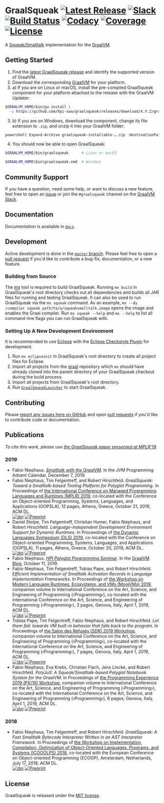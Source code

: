 # GraalSqueak [![Latest Release][graalsqueak_latest_badge]][graalsqueak_latest] [![Slack][graalvm_slack_badge]][graalvm_slack] [![Build Status][travis_badge]][travis] [![Codacy][codacy_grade]][codacy] [![Coverage][codacy_coverage]][codacy] [![License][graalsqueak_license_badge]][graalsqueak_license]

A [Squeak/Smalltalk][squeak] implementation for the [GraalVM][graalvm].


## Getting Started

1. Find the [latest GraalSqueak release][graalsqueak_latest] and identify the
   supported version of GraalVM.
2. Download the corresponding [GraalVM][graalvm_download] for your platform.
3. a) If you are on Linux or macOS, install the pre-compiled GraalSqueak
  component for your platform attached to the release with the GraalVM Updater:

```bash
$GRAALVM_HOME/bin/gu install \
  -u https://github.com/hpi-swa/graalsqueak/releases/download/X.Y.Z/graalsqueak-installable-….jar
```

3. b) If you are on Windows, download the component, change its file extension
  to `.zip`, and unzip it into your GraalVM folder:

```powershell
powershell Expand-Archive graalsqueak-installable-….zip -DestinationPath $GRAALVM_HOME
```

4. You should now be able to open GraalSqueak:

```bash
$GRAALVM_HOME/bin/graalsqueak      # Linux or macOS

$GRAALVM_HOME\bin\graalsqueak.cmd  # Windows
```

## Community Support

If you have a question, need some help, or want to discuss a new feature, feel
free to open an [issue][issues] or join the `#graalsqueak` channel on the
[GraalVM Slack][graalvm_slack].


## Documentation

Documentation is available in [`docs`](docs).


## Development

Active development is done in the [`master` branch][master].
Please feel free to open a [pull request][pull_request] if you'd like to
contribute a bug-fix, documentation, or a new feature.


### Building from Source

The [mx] tool is required to build GraalSqueak.
Running `mx build` in GraalSqueak's root directory checks out all dependencies
and builds all JAR files for running and testing GraalSqueak.
It can also be used to run GraalSqueak via the `mx squeak` command.
As an example, `mx --dy /compiler squeak path/to/a/squeaksmalltalk.image` opens
the image and enables the Graal compiler.
Run `mx squeak --help` and `mx --help` to list all command-line flags you can
run GraalSqueak with.


### Setting Up A New Development Environment

It is recommended to use [Eclipse][eclipse_downloads] with the
[Eclipse Checkstyle Plugin][eclipse_cs] for development.

1. Run `mx eclipseinit` in GraalSqueak's root directory to create all project
   files for Eclipse.
2. Import all projects from the [graal] repository which `mx` should have
   already cloned into the parent directory of your GraalSqueak checkout during
   the build process.
3. Import all projects from GraalSqueak's root directory.
4. Run [`GraalSqueakLauncher`][graalsqueak_launcher] to start GraalSqueak.


## Contributing

Please [report any issues here on GitHub][issues] and open
[pull requests][pull_request] if you'd like to contribute code or documentation.


## Publications

*To cite this work, please use [the GraalSqueak paper presented at MPLR'19][mplr19_paper].*

### 2019
- Fabio Niephaus. [*Smalltalk with the GraalVM*][javaadvent19]. In the
  JVM Programming Advent Calendar, December 7, 2019.
- Fabio Niephaus, Tim Felgentreff, and Robert Hirschfeld. *GraalSqueak: Toward a
Smalltalk-based Tooling Platform for Polyglot Programming*. In Proceedings of
[the International Conference on Managed Programming Languages and Runtimes
(MPLR) 2019][mplr19], co-located with the Conference on Object-oriented
Programming, Systems, Languages, and Applications (OOPSLA), 12 pages, Athens,
Greece, October 21, 2019, ACM DL.  
[![doi][mplr19_doi]][mplr19_paper] [![Preprint][preprint]][mplr19_pdf]
- Daniel Stolpe, Tim Felgentreff, Christian Humer, Fabio Niephaus, and Robert
Hirschfeld. *Language-independent Development Environment Support for Dynamic
Runtimes*. In Proceedings of [the Dynamic Languages Symposium (DLS)
2019][dls19], co-located with the Conference on Object-oriented Programming,
Systems, Languages, and Applications (OOPSLA), 11 pages, Athens, Greece,
October 20, 2019, ACM DL.  
[![doi][dls19_doi]][dls19_paper] [![Preprint][preprint]][dls19_pdf]
- Fabio Niephaus. [*HPI Polyglot Programming Seminar*][pp19_post]. In the
[GraalVM Blog][graalvm_blog], October 11, 2019.
- Fabio Niephaus, Tim Felgentreff, Tobias Pape, and Robert Hirschfeld.
*Efficient Implementation of Smalltalk Activation Records in Language
Implementation Frameworks*. In Proceedings of [the Workshop on Modern Language
Runtimes, Ecosystems, and VMs (MoreVMs) 2019][morevms19], companion volume to
International Conference on the Art, Science, and Engineering of Programming
(‹Programming›), co-located with the International Conference on the Art,
Science, and Engineering of Programming (‹Programming›), 3 pages, Genova, Italy,
April 1, 2019, ACM DL.  
[![doi][morevms19_doi]][morevms19_paper] [![Preprint][preprint]][morevms19_pdf]
- Tobias Pape, Tim Felgentreff, Fabio Niephaus, and Robert Hirschfeld. *Let them
fail: towards VM built-in behavior that falls back to the program*. In
Proceedings of [the Salon des Refusés (SDR) 2019 Workshop][sdr19], companion
volume to International Conference on the Art, Science, and Engineering of
Programming (‹Programming›), co-located with the International Conference on the
Art, Science, and Engineering of Programming (‹Programming›), 7 pages, Genova,
Italy, April 1, 2019, ACM DL.  
[![doi][sdr19_doi]][sdr19_paper] [![Preprint][preprint]][sdr19_pdf]
- Fabio Niephaus, Eva Krebs, Christian Flach, Jens Lincke, and Robert Hirschfeld.
*PolyJuS: A Squeak/Smalltalk-based Polyglot Notebook System for the GraalVM*. In
Proceedings of [the Programming Experience 2019 (PX/19) Workshop][px19],
companion volume to International Conference on the Art, Science, and
Engineering of Programming (‹Programming›), co-located with the International
Conference on the Art, Science, and Engineering of Programming (‹Programming›),
6 pages, Genova, Italy, April 1, 2019, ACM DL.  
[![doi][px19_doi]][px19_paper] [![Preprint][preprint]][px19_pdf]

### 2018
- Fabio Niephaus, Tim Felgentreff, and Robert Hirschfeld. *GraalSqueak: A Fast
Smalltalk Bytecode Interpreter Written in an AST Interpreter Framework.* In
Proceedings of [the Workshop on Implementation, Compilation, Optimization of
Object-Oriented Languages, Programs, and Systems (ICOOOLPS) 2018][icooolps18],
co-located with the European Conference on Object-oriented Programming (ECOOP),
Amsterdam, Netherlands, July 17, 2018, ACM DL.  
[![doi][icooolps18_doi]][icooolps18_paper] [![Preprint][preprint]][icooolps18_pdf]


## License

GraalSqueak is released under the [MIT license][graalsqueak_license].


[codacy]: https://app.codacy.com/gh/hpi-swa/graalsqueak/dashboard
[codacy_coverage]: https://img.shields.io/codacy/coverage/104b3300600346789d604fd269219efe.svg
[codacy_grade]: https://img.shields.io/codacy/grade/104b3300600346789d604fd269219efe.svg
[dls19]: https://conf.researchr.org/home/dls-2019
[dls19_doi]: https://img.shields.io/badge/doi-10.1145/3359619.3359746-blue.svg
[dls19_paper]: https://doi.org/10.1145/3359619.3359746
[dls19_pdf]: https://www.hpi.uni-potsdam.de/hirschfeld/publications/media/StolpeFelgentreffHumerNiephausHirschfeld_2019_LanguageIndependentDevelopmentEnvironmentSupportForDynamicRuntimes_AcmDL.pdf
[eclipse_cs]: http://checkstyle.org/eclipse-cs/
[eclipse_downloads]: https://www.eclipse.org/downloads/
[github_releases]: https://help.github.com/en/github/administering-a-repository/about-releases
[graal]: https://github.com/oracle/graal
[graalsqueak_latest]: https://github.com/hpi-swa/graalsqueak/releases/latest
[graalsqueak_latest_badge]: https://img.shields.io/github/v/release/hpi-swa/graalsqueak
[graalsqueak_launcher]: src/de.hpi.swa.graal.squeak.launcher/src/de/hpi/swa/graal/squeak/launcher/GraalSqueakLauncher.java
[graalsqueak_license]: LICENSE
[graalsqueak_license_badge]: https://img.shields.io/github/license/hpi-swa/graalsqueak
[graalvm]: http://www.graalvm.org/
[graalvm_blog]: https://medium.com/graalvm
[graalvm_download]: http://www.graalvm.org/downloads/
[graalvm_slack]: https://www.graalvm.org/slack-invitation/
[graalvm_slack_badge]: https://img.shields.io/badge/slack-%23graalsqueak-active
[icooolps18]: https://2018.ecoop.org/event/icooolps-2018-papers-graalsqueak-a-fast-smalltalk-bytecode-interpreter-written-in-an-ast-interpreter-framework
[icooolps18_doi]: https://img.shields.io/badge/doi-10.1145/3242947.3242948-blue.svg
[icooolps18_paper]: https://doi.org/10.1145/3242947.3242948
[icooolps18_pdf]: https://fniephaus.com/2018/icooolps18-graalsqueak.pdf
[issues]: ../../issues/new
[javaadvent19]: https://www.javaadvent.com/2019/12/smalltalk-with-the-graalvm.html
[master]: ../../tree/master
[morevms19]: https://2019.programming-conference.org/track/MoreVMs-2019
[morevms19_doi]: https://img.shields.io/badge/doi-10.1145/3328433.3328440-blue.svg
[morevms19_paper]: https://doi.org/10.1145/3328433.3328440
[morevms19_pdf]: https://fniephaus.com/2019/morevms19-efficient-activation-records.pdf
[mplr19]: https://conf.researchr.org/home/mplr-2019
[mplr19_doi]: https://img.shields.io/badge/doi-10.1145/3357390.3361024-blue.svg
[mplr19_paper]: https://doi.org/10.1145/3357390.3361024
[mplr19_pdf]: https://fniephaus.com/2019/mplr19-graalsqueak.pdf
[mx]: https://github.com/graalvm/mx
[pp19_post]: https://medium.com/p/3fd06ffa59d2/
[preprint]: https://img.shields.io/badge/preprint-download-blue.svg
[pull_request]: https://help.github.com/en/github/collaborating-with-issues-and-pull-requests/creating-a-pull-request
[px19]: https://2019.programming-conference.org/track/px-2019-papers
[px19_doi]: https://img.shields.io/badge/doi-10.1145/3328433.3328434-blue.svg
[px19_paper]: https://doi.org/10.1145/3328433.3328434
[px19_pdf]: https://fniephaus.com/2019/px19-polyglot-notebooks.pdf
[sdr19]: https://2019.programming-conference.org/track/sdr-2019-papers
[sdr19_doi]: https://img.shields.io/badge/doi-10.1145/3328433.3338056-blue.svg
[sdr19_paper]: https://doi.org/10.1145/3328433.3338056
[sdr19_pdf]: https://www.hpi.uni-potsdam.de/hirschfeld/publications/media/PapeFelgentreffNiephausHirschfeld_2019_LetThemFailTowardsVmBuiltInBehaviorThatFallsBackToTheProgram_AcmDL.pdf
[squeak]: https://squeak.org
[squeak_downloads]: https://squeak.org/downloads/
[travis]: https://travis-ci.org/hpi-swa/graalsqueak
[travis_badge]: https://travis-ci.org/hpi-swa/graalsqueak.svg?branch=master

